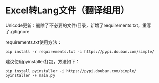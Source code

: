 # Excel转Lang文件（翻译组用）

Unicode更新：删除了不必要的文件/目录，新增了requirements.txt，重写了.gitignore

requirements.txt使用方法：

```
pip install -r requirements.txt -i https://pypi.douban.com/simple/
```

建议使用pyinstaller打包，方法如下：

```
pip install pyinstaller -i https://pypi.douban.com/simple/
pyinstaller -F main.py
```
